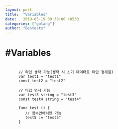 ```yaml
---
layout: post
title:  "Variables"
date:   2019-03-19 09:38:00 +0530
categories: ["golang"]
author: "Bestests"
---
```

<link rel="stylesheet" href="/js/highlight/styles/monokai.css" />
<script src="/js/highlight/highlight.pack.js"></script>
<script>hljs.initHighlightingOnLoad();</script>

<h1>#Variables</h1>

<pre>
  <code class="go">
      // 타입 생략 가능(생략 시 초기 데이터로 타입 정해짐)
      var test1 = "test1"
      const test2 = "test2"
      
      // 타입 명시 가능
      var test3 string = "test3"
      const test4 string = "test4"
      
      func test () {
         // 함수안에서만 가능
         test5 := "test5"
      }
  </code>
</pre>
